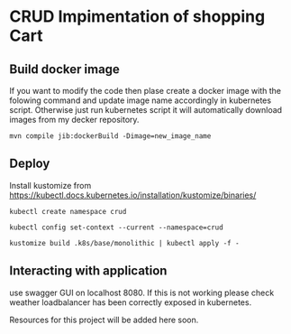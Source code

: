 # CRUD Impimentation of shopping Cart

## Build docker image 
If you want to modify the code then plase create a docker image with the folowing command and update image name accordingly in kubernetes script. Otherwise just run kubernetes script it will automatically download images from my decker repository.
```
mvn compile jib:dockerBuild -Dimage=new_image_name
```
## Deploy
Install kustomize from https://kubectl.docs.kubernetes.io/installation/kustomize/binaries/
```
kubectl create namespace crud
```
```
kubectl config set-context --current --namespace=crud
```
```
kustomize build .k8s/base/monolithic | kubectl apply -f -
```
## Interacting with application 
use swagger GUI on localhost 8080. If this is not working please check weather loadbalancer has been correctly exposed in kubernetes.

Resources for this project will be added here soon.
